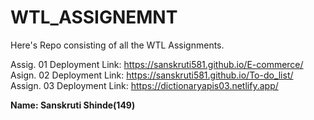 # WTL_ASSIGNEMNT
Here's Repo consisting of all the WTL Assignments. </br>


Assig. 01 Deployment Link:  https://sanskruti581.github.io/E-commerce/ </br>
Asign. 02 Deployment Link:  https://sanskruti581.github.io/To-do_list/ </br>
Assign. 03 Deployment Link: https://dictionaryapis03.netlify.app/ </br>

<strong>Name: Sanskruti Shinde(149) </strong>
